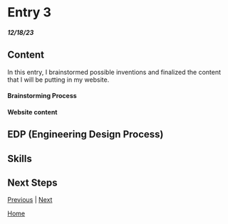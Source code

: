 # Entry 3
##### 12/18/23

## Content
In this entry, I brainstormed possible inventions and finalized the content that I will be putting in my website. 

#### Brainstorming Process 


#### Website content 

## EDP (Engineering Design Process)

## Skills 

## Next Steps 


[Previous](entry02.md) | [Next](entry04.md)

[Home](../README.md)
